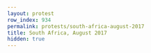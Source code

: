 ```yaml
---
layout: protest
row_index: 934
permalink: protests/south-africa-august-2017
title: South Africa, August 2017
hidden: true
---
```

